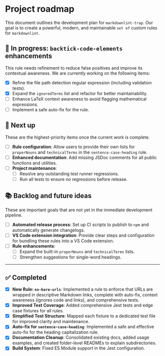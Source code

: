 # Project roadmap

This document outlines the development plan for `markdownlint-trap`. Our goal is to create a powerful, modern, and maintainable `set of` custom rules for `markdownlint`.

## 🚧 In progress: `backtick-code-elements` enhancements

This rule needs refinement to reduce false positives and improve its contextual awareness. We are currently working on the following items:

- [x] Refine the file path detection regular expression (including validation tests).
- [x] Expand the `ignoredTerms` list and refactor for better maintainability.
- [ ] Enhance LaTeX context awareness to avoid flagging mathematical expressions.
- [ ] Implement a safe auto-fix for the rule.

## 🎯 Next up

These are the highest-priority items once the current work is complete.

- [ ] **Rule configuration**: Allow users to provide their own lists for `properNouns` and `technicalTerms` in the `sentence-case-heading` rule.
- [ ] **Enhanced documentation**: Add missing JSDoc comments for all public functions and utilities.
- [ ] **Project maintenance**:
  - [ ] Resolve any outstanding test runner regressions.
  - [ ] Run all tests to ensure no regressions before release.

## 📚 Backlog and future ideas

These are important goals that are not yet in the immediate development pipeline.

- [ ] **Automated release process**: Set up CI scripts to publish to `npm` and automatically generate changelogs.
- [ ] **VS Code extension integration**: Provide clear steps and configuration for bundling these rules into a VS Code extension.
- [ ] **Rule enhancements**:
  - [ ] Expand the built-in `properNouns` and `technicalTerms` lists.
  - [ ] Strengthen suggestions for single-word headings.

---

## ✅ Completed

- [x] **New Rule: `no-bare-urls`**: Implemented a rule to enforce that URLs are wrapped in descriptive Markdown links, complete with auto-fix, context awareness (ignores code and links), and comprehensive tests.
- [x] **Improved Test Coverage**: Added comprehensive Jest tests and edge case fixtures for all rules.
- [x] **Simplified Test Structure**: Mapped each fixture to a dedicated test file for improved clarity and maintenance.
- [x] **Auto-fix for `sentence-case-heading`**: Implemented a safe and effective auto-fix for the heading capitalization rule.
- [x] **Documentation Cleanup**: Consolidated existing docs, added usage examples, and created folder-level READMEs to explain subdirectories.
- [x] **Build System**: Fixed ES Module support in the Jest configuration.
